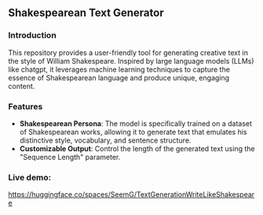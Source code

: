 ## Shakespearean Text Generator

### Introduction

This repository provides a user-friendly tool for generating creative text in the style of William Shakespeare. Inspired by large language models (LLMs) like chatgpt, it leverages machine learning techniques to capture the essence of Shakespearean language and produce unique, engaging content.

### Features

- <b>Shakespearean Persona</b>: The model is specifically trained on a dataset of Shakespearean works, allowing it to generate text that emulates his distinctive style, vocabulary, and sentence structure.
- <b>Customizable Output</b>: Control the length of the generated text using the "Sequence Length" parameter.

### Live demo:
https://huggingface.co/spaces/SeemG/TextGenerationWriteLikeShakespeare

